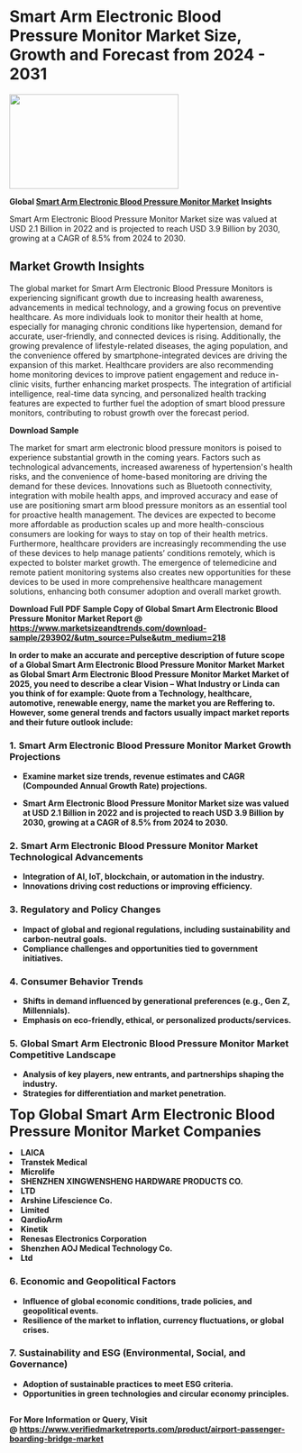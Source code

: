 <H1>Smart Arm Electronic Blood Pressure Monitor Market Size, Growth and Forecast from 2024 - 2031</H1><img class="aligncenter size-medium wp-image-584254" src="https://thirdeyenews.in/wp-content/uploads/2024/09/Global-Market-Research-300x168.jpeg" alt="" width="300" height="168" /><p><strong>Global&nbsp;<a href="https://www.marketsizeandtrends.com/download-sample/293902/&amp;utm_source=Pulse&amp;utm_medium=218">Smart Arm Electronic Blood Pressure Monitor Market</a> Insights</strong></p><p>Smart Arm Electronic Blood Pressure Monitor Market size was valued at USD 2.1 Billion in 2022 and is projected to reach USD 3.9 Billion by 2030, growing at a CAGR of 8.5% from 2024 to 2030.</p><p><h2>Market Growth Insights</h2> <p>The global market for Smart Arm Electronic Blood Pressure Monitors is experiencing significant growth due to increasing health awareness, advancements in medical technology, and a growing focus on preventive healthcare. As more individuals look to monitor their health at home, especially for managing chronic conditions like hypertension, demand for accurate, user-friendly, and connected devices is rising. Additionally, the growing prevalence of lifestyle-related diseases, the aging population, and the convenience offered by smartphone-integrated devices are driving the expansion of this market. Healthcare providers are also recommending home monitoring devices to improve patient engagement and reduce in-clinic visits, further enhancing market prospects. The integration of artificial intelligence, real-time data syncing, and personalized health tracking features are expected to further fuel the adoption of smart blood pressure monitors, contributing to robust growth over the forecast period.</p> <p><strong>Download Sample</strong></p> <p>The market for smart arm electronic blood pressure monitors is poised to experience substantial growth in the coming years. Factors such as technological advancements, increased awareness of hypertension's health risks, and the convenience of home-based monitoring are driving the demand for these devices. Innovations such as Bluetooth connectivity, integration with mobile health apps, and improved accuracy and ease of use are positioning smart arm blood pressure monitors as an essential tool for proactive health management. The devices are expected to become more affordable as production scales up and more health-conscious consumers are looking for ways to stay on top of their health metrics. Furthermore, healthcare providers are increasingly recommending the use of these devices to help manage patients’ conditions remotely, which is expected to bolster market growth. The emergence of telemedicine and remote patient monitoring systems also creates new opportunities for these devices to be used in more comprehensive healthcare management solutions, enhancing both consumer adoption and overall market growth. <p><strong></p><p><span class=""><strong>Download Full PDF Sample Copy of Global Smart Arm Electronic Blood Pressure Monitor Market Report</strong> @ <a href="https://www.marketsizeandtrends.com/download-sample/293902/&amp;utm_source=Pulse&amp;utm_medium=218" target="_blank">https://www.marketsizeandtrends.com/download-sample/293902/&amp;utm_source=Pulse&amp;utm_medium=218</a></span></p><p>In order to make an accurate and perceptive description of future scope of a Global&nbsp;Smart Arm Electronic Blood Pressure Monitor Market Market as Global&nbsp;Smart Arm Electronic Blood Pressure Monitor Market Market of 2025, you need to describe a clear Vision &ndash; What Industry or Linda can you think of for example: Quote from a Technology, healthcare, automotive, renewable energy, name the market you are Reffering to. However, some general trends and factors usually impact market reports and their future outlook include:</p><h3>1.&nbsp;<strong>Smart Arm Electronic Blood Pressure Monitor Market Growth Projections</strong></h3><ul><li>Examine market size trends, revenue estimates and CAGR (Compounded Annual Growth Rate) projections.</li><li><p>Smart Arm Electronic Blood Pressure Monitor Market size was valued at USD 2.1 Billion in 2022 and is projected to reach USD 3.9 Billion by 2030, growing at a CAGR of 8.5% from 2024 to 2030.</p></li></ul><h3>2.&nbsp;<strong>Smart Arm Electronic Blood Pressure Monitor Market Technological Advancements</strong></h3><ul><li>Integration of AI, IoT, blockchain, or automation in the industry.</li><li>Innovations driving cost reductions or improving efficiency.</li></ul><h3>3.&nbsp;<strong>Regulatory and Policy Changes</strong></h3><ul><li>Impact of global and regional regulations, including sustainability and carbon-neutral goals.</li><li>Compliance challenges and opportunities tied to government initiatives.</li></ul><h3>4.&nbsp;<strong>Consumer Behavior Trends</strong></h3><ul><li>Shifts in demand influenced by generational preferences (e.g., Gen Z, Millennials).</li><li>Emphasis on eco-friendly, ethical, or personalized products/services.</li></ul><h3>5.&nbsp;<strong>Global Smart Arm Electronic Blood Pressure Monitor Market Competitive Landscape</strong></h3><ul><li>Analysis of key players, new entrants, and partnerships shaping the industry.</li><li>Strategies for differentiation and market penetration.</li></ul><p data-pm-slice="1 1 []"><span style="color: inherit; font-family: inherit; font-size: 25px;">Top Global Smart Arm Electronic Blood Pressure Monitor Market Companies</span></p><div class="" data-test-id=""><p><li>LAICA</li><li> Transtek Medical</li><li> Microlife</li><li> SHENZHEN XINGWENSHENG HARDWARE PRODUCTS CO.</li><li> LTD</li><li> Arshine Lifescience Co.</li><li> Limited</li><li> QardioArm</li><li> Kinetik</li><li> Renesas Electronics Corporation</li><li> Shenzhen AOJ Medical Technology Co.</li><li>Ltd</li></p></div><h3>6.&nbsp;<strong>Economic and Geopolitical Factors</strong></h3><ul><li>Influence of global economic conditions, trade policies, and geopolitical events.</li><li>Resilience of the market to inflation, currency fluctuations, or global crises.</li></ul><h3>7.&nbsp;<strong>Sustainability and ESG (Environmental, Social, and Governance)</strong></h3><ul><li>Adoption of sustainable practices to meet ESG criteria.</li><li>Opportunities in green technologies and circular economy principles.</li></ul><h2><strong style="font-size: 14px;">For More Information or Query, Visit @&nbsp;</strong><a style="background-color: #ffffff; font-size: 14px;" href="https://www.marketsizeandtrends.com/report/smart-arm-electronic-blood-pressure-monitor-market/" target="_blank">https://www.verifiedmarketreports.com/product/airport-passenger-boarding-bridge-market</a></h2>
